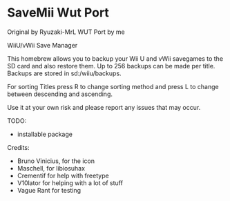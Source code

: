 # SaveMii Wut Port

Original by Ryuzaki-MrL WUT Port by me

WiiU/vWii Save Manager

This homebrew allows you to backup your Wii U and vWii savegames to the SD card and also restore them. Up to 256 backups
can be made per title. Backups are stored in sd:/wiiu/backups.

For sorting Titles press R to change sorting method and press L to change between descending and ascending.

Use it at your own risk and please report any issues that may occur.

TODO:

- installable package

Credits:

- Bruno Vinicius, for the icon
- Maschell, for libiosuhax
- Crementif for help with freetype
- V10lator for helping with a lot of stuff
- Vague Rant for testing
